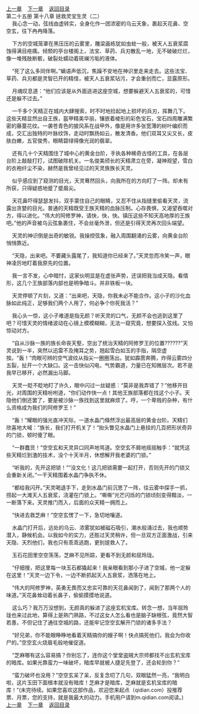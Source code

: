 
[上一章](https://github.com/xiaominghe2014/spider_book/blob/master/book/知北游/第384章.md)&nbsp;&nbsp;&nbsp;&nbsp;[下一章](https://github.com/xiaominghe2014/spider_book/blob/master/book/知北游/第386章.md)&nbsp;&nbsp;&nbsp;&nbsp;[返回目录](https://github.com/xiaominghe2014/spider_book/blob/master/book/知北游/README.md)
<br /> 第二十五册 第十八章 拯救灵宝生灵（二）<br />
        我心念一动，弦线由虚转实，全身化作一团浓密的乌云天象，裹起天花鼻、空空玄，往下冉冉降落。

    下方的空城笼罩在黑压压的云雾里，雕梁画栋犹如虫蛀一般，被天人五衰浆腐蚀得满目疮痍。倾颓的亭台楼阁上，法宝、草药、兵刃散乱一地，无不破破烂烂，像一堆残肢断骸，破裂处蠕动着斑斓污垢的液体。

    “死了这么多同伴啊。”螭语声低沉，焦躁不安地在神识里走来走去。这些法宝、草药、兵刃都是灵智已开的精怪，被天人五衰浆玷污，才会重创而亡，显露原形。

    月魂叹息道：“他们应该是从外面逃进这座空城，想要躲避天人五衰浆的，可惜还是躲不过去。”

    一千多个天精正在城内大肆搜索，时不时地捡起地上损坏的兵刃，挥舞几下。这些天精显然出自王族，盔甲精美华丽，镶嵌着棱形的彩色宝石，宝石四周雕满繁密的藤蔓花纹。一袭苍青色的披风系在战甲外，像是用许多张宽薄的树叶编织而成，交汇出独特的叶脉纹饰，走动时飘扬如云，散发清香。他们双耳又尖又长，皮肤白嫩，五官俊秀，眼睛碧绿得像光润的翡翠。

    还有几十个天精围住了城中心的黄金台阶，手执各种稀奇古怪的工具，在各层台阶上敲敲打打，试图破除机关。一名俊美颀长的天精肃立在旁，凝神观望，雪白的衣袍纤尘不染，赫然是我曾经见过的天灵族族长天灵。

    似乎感应到了窥测的目光，天灵蓦然回头，向我所在的方向盯了一阵。却未有所获，只得疑惑地蹙了蹙眉尖。

    天花鼻吓得瑟瑟发抖，双手蒙住自己的眼睛，又忍不住从指缝里偷看天灵，流露出贪婪的目光。普通的天精既受王族天精的血脉压制。心存畏惧，又渴望吞噬对方，得以进化。“伟大的阿修罗神，请快，快，快。镇压这些不知天高地厚的王族吧。”他的声音被乌云弦象裹住，不会丝毫外泄，但还是引得天灵再次回头端望。

    天灵的神识倒是出奇的敏锐。我操控弦象，融入周围翻涌的云雾，向黄金台阶悄悄靠近。

    “天隐，出来吧。不要藏头露尾了，我知道你已经来了。”天灵忽而冷笑一声，眼神凌厉地盯着我原先的位置。

    我一言不发，心中暗忖，这家伙明显是在虚张声势，还误把我当成天隐。看情形，这几个王族部落内部也是明争暗斗。并非铁板一块。

    天灵停顿了片刻，又道：“出来吧，天隐，你我未必不能合作。这小子的沙化血脉如此纯正，足够我们两个人用了，何必争个你死我活？”

    我心头一惊，这小子难道是指无颜？听天灵的口气，无颜不会也逃到这里了吧？可惜天灵的情绪波动在心镜上模模糊糊，无法一窥究竟，想要探入弦线。又怕惊动对方。

    “自从沙脉一族的族长命丧天壑，空出了统治天精的阿修罗王的位置??????”天灵说到一半，突然以迅雷不及掩耳之势，翘起雪白如玉的手指，隔空虚按。“轰！”肉眼可辨的空气波纹从指尖一圈圈荡出。犹如霹雳奔腾，炸得云雾四分五裂，扯开一个大缺口。这一击快似闪电，气势霸道，力量已在知微层次。若不是我早已移开，必然漏出马脚。

    天灵一眨不眨地盯了许久，眼中闪过一丝疑惑：“莫非是我弄错了？”他移开目光，对周围的天精吩咐道，“你们动作快一点！其他王族部落都在找这个小子。天隐他们倒还罢了，要是被沙脉一族找到这里就麻烦了。哼，一个卑贱的杂种，有什么资格成为我们的阿修罗王！”

    “轰！”耀眼的强光直冲天际，一道水晶门倏然浮出最高层的黄金台阶。天精们欣喜地大喊：“族长，我们打开机关了！”抬头瞥见水晶门上悬挂的几百把形状奇异的门锁，顿时傻了眼。

    “一群蠢货！”空空玄和天灵异口同声地骂道。空空玄不屑地摇摇触手：“就凭这些天精烂到渣的技术，没个十天半月，休想解开我老婆的门锁。”

    “听我的，先开这把锁！”“没文化！这几把锁需要一起打开，否则先开的门锁又会重新关闭。”一干天精围着水晶门争执不休。

    “都给我闪开。”天灵喝退手下，走到水晶门前沉思了一阵，往云雾中探手一抓，捞起一大滩天人五衰浆，浇灌在门锁上。“嘶嘶”光芒闪烁的门锁顷刻变得黯淡，一一断落下来。天灵推门而入，后面的众天精一拥而上。

    “快进去救芝麻！”空空玄愣了一下，急切地嚷道。

    水晶门打开后，远处的乌云、浓雾犹如被磁石吸引，潮水般涌过去，我也顺势潜入，静候机会。以我如今的实力，还胜过天灵稍许，但一旦双方正面激战，引来天隐、天烈他们，我也只有乖乖逃跑，更别提救人了。

    玉石花田里空空荡荡，芝麻不见所踪，更看不到无颜和屈玲珑。

    “仔细搜，把这里每一块玉石都撬起来！我亲眼看到那小子进了空城，他一定躲在这里！”天灵一边下令，一边不断抓起天人五衰浆，洒落在地上。

    “伟大的阿修罗神，英勇无畏而又忠实可靠的天花鼻闻到了，闻到了那两个人的味道。”天花鼻耸动着长鼻子，偷偷摸摸地说道。

    这么巧？我万万没想到，无颜真的躲进了这座玄机宝库。转念一想，当年屈玲珑也来过此地，算得上是熟门熟路，不过这女人怎么看也是脑子缺根弦，竟然大智若愚，不但记住了通往空城的路，还能牢记空空玄解开门锁的诸多手法？

    “好兄弟，你不能眼睁睁地看着天精搞你的嫂子啊！快点搞死他们，我会为你收尸的。”空空玄火烧眉毛般地催促道。

    “芝麻哪有这么容易搞？你别忘了，连你这个堂堂盗贼大宗师都找不出玄机宝库的暗库。如果光靠蛮力一味破坏，暗库早就被人捷足先登了，还会轮到你？”

    “蛮力破坏也没用？”空空玄呆了呆，反复念叨了几句，双眼猛然一亮，“我明白啦，这片玉田下面根本就没有暗库！芝麻才是暗库，芝麻就是玄机宝库的暗库！”(未完待续。如果您喜欢这部作品，欢迎您来起点（qidian.com）投推荐票、月票，您的支持，就是我最大的动力。手机用户请到m.qidian.com阅读。)
  <br />
[上一章](https://github.com/xiaominghe2014/spider_book/blob/master/book/知北游/第384章.md)&nbsp;&nbsp;&nbsp;&nbsp;[下一章](https://github.com/xiaominghe2014/spider_book/blob/master/book/知北游/第386章.md)&nbsp;&nbsp;&nbsp;&nbsp;[返回目录](https://github.com/xiaominghe2014/spider_book/blob/master/book/知北游/README.md)
